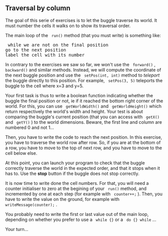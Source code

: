 
## Traversal by column ##
The goal of this serie of exercises is to let the buggle traverse its
world. It must number the cells it walks on to show its traversal order.

The main loop of the ` run()` method (that you must write) is
something like: 
<pre> while we are not on the final position
go to the next position
label the cell with its number</pre>

In contrary to the exercises we saw so far, we won't use the ` forward()` , ` backward()` and similar
methods. Instead, we will compute the coordinate of the next buggle position
and use the ` setPos(int, int)` method to *teleport* the
buggle directly to this position. For example, ` setPos(3, 5)` teleports the buggle to the cell where x=3 and y=5.

Your first task is thus to write a boolean function indicating whether the
buggle the final position or not, ie if it reached the bottom right corner
of the world. For this, you can use ` getWorldWidth()` and ` getWorldHeight()` which return respectively the world's width
and height. Your test is about comparing the buggle's current position (that
you can access with ` getX()` and ` getY()` ) to the
world dimensions. Beware, the first line and column are numbered 0 and not 1...

Then, you have to write the code to reach the next position. In this
exercise, you have to traverse the world row after row. So, if you are at
the bottom of a row, you have to move to the top of next row, and you have
to move to the cell below else.

At this point, you can launch your program to check that the buggle
correctly traverse the world in the expected order, and that it stops when
it has to. Use the **stop** button if the buggle does not stop correctly.

It is now time to write done the cell numbers. For that, you will need a
counter initialiser to zero at the begining of your ` run()` method, and incremented by one at each step (for example with ` counter++;` ). Then, you have to write the value on the ground,
for example with ` writeMessage(counter);` .

You probably need to write the first or last value out of the main loop,
depending on whether you prefer to use a ` while {}` or a ` do
{} while` ...

Your turn...


